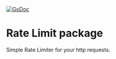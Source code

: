 [![GoDoc](https://godoc.org/github.com/yarf-framework/extras/ratelimit?status.svg)](https://godoc.org/github.com/yarf-framework/extras/ratelimit)

# Rate Limit package

Simple Rate Limiter for your http requests.

